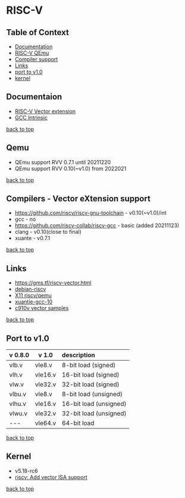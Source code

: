 
RISC-V
========================

## Table of Context <a name="toc"></a>

 - [Documentation](#doc)
 - [RISC-V QEmu](#qemu)
 - [Compiler support](#compilers)
 - [Links](#links)
 - [port to v1.0](#port)
 - [kernel](#kernel)


## Documentaion <a name="doc"></a>
 
 - [RISC-V Vector extension](https://github.com/riscv/riscv-v-spec)
 - [GCC Intrinsic](https://github.com/riscv-non-isa/rvv-intrinsic-doc/tree/v0.10)

[back to top](#toc)

## Qemu <a name="qemu"></a>

 - QEmu support RVV 0.7.1 until 20211220
 - QEmu support RVV 0.10(~v1.0) from 2022021

[back to top](#toc)

## Compilers - Vector eXtension support <a name="compilers"></a>

 - https://github.com/riscv/riscv-gnu-toolchain - v0.10(~v1.0)/int
 - gcc - no
 - https://github.com/riscv-collab/riscv-gcc - basic (added 20211123)
 - clang -  v0.10(close to final)
 - xuante - v0.7.1

[back to top](#toc)

## Links <a name="links"></a>
 - https://gms.tf/riscv-vector.html
 - [debian-riscv](https://wiki.debian.org/RISC-V#Creating_a_riscv64_chroot)
 - [X11 riscv/qemu](https://zxnord.medium.com/launching-x11-risc-v-applications-on-qemu-debian-efa62b4c4657)
 - [xuantie-gcc-10](https://github.com/T-head-Semi/gcc)
 - [c910v vector samples](https://github.com/c-sky/xuantie-vector-demos)

[back to top](#toc)

## Port to v1.0 <a name="port"></a>

| v 0.8.0  | v 1.0    | description   |
|----------|----------|:--------------|
| vlb.v | vle8.v  |  8-bit load (signed) |
| vlh.v | vle16.v | 16-bit load (signed) |
| vlw.v | vle32.v | 32-bit load (signed) |
| vlbu.v | vle8.v  |  8-bit load (unsigned) |
| vlhu.v | vle16.v | 16-bit load (unsigned) |
| vlwu.v | vle32.v | 32-bit load (unsigned) |
| ---  | vle64.v | 64-bit load |

[back to top](#toc)

## Kernel  <a name="kernel"></a>

 - v5.18-rc6
 - [riscv: Add vector ISA support](https://lwn.net/Articles/894816/)

[back to top](#toc)
